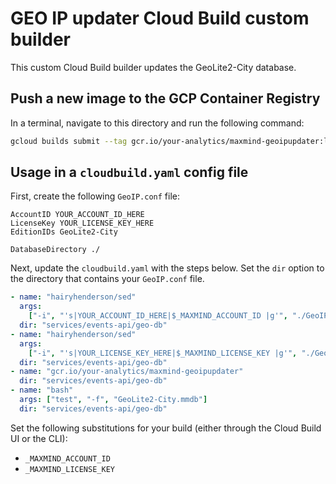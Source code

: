 # GEO IP updater Cloud Build custom builder

This custom Cloud Build builder updates the GeoLite2-City database.

## Push a new image to the GCP Container Registry

In a terminal, navigate to this directory and run the following command:

```bash
gcloud builds submit --tag gcr.io/your-analytics/maxmind-geoipupdater:latest
```

## Usage in a `cloudbuild.yaml` config file

First, create the following `GeoIP.conf` file:

```
AccountID YOUR_ACCOUNT_ID_HERE
LicenseKey YOUR_LICENSE_KEY_HERE
EditionIDs GeoLite2-City

DatabaseDirectory ./
```

Next, update the `cloudbuild.yaml` with the steps below.
Set the `dir` option to the directory that contains your `GeoIP.conf` file.

```yaml
- name: "hairyhenderson/sed"
  args:
    ["-i", "'s|YOUR_ACCOUNT_ID_HERE|$_MAXMIND_ACCOUNT_ID |g'", "./GeoIP.conf"]
  dir: "services/events-api/geo-db"
- name: "hairyhenderson/sed"
  args:
    ["-i", "'s|YOUR_LICENSE_KEY_HERE|$_MAXMIND_LICENSE_KEY |g'", "./GeoIP.conf"]
  dir: "services/events-api/geo-db"
- name: "gcr.io/your-analytics/maxmind-geoipupdater"
  dir: "services/events-api/geo-db"
- name: "bash"
  args: ["test", "-f", "GeoLite2-City.mmdb"]
  dir: "services/events-api/geo-db"
```

Set the following substitutions for your build (either through the Cloud Build UI or the CLI):

- `_MAXMIND_ACCOUNT_ID`
- `_MAXMIND_LICENSE_KEY`
